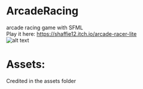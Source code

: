 # ArcadeRacing
arcade racing game with SFML     
Play it here: https://shaffie12.itch.io/arcade-racer-lite  
![alt text](https://img.itch.zone/aW1hZ2UvMTg2MjY5Mi8xMTI5MDMxNS5qcGc=/original/F6rRb3.jpg)

# Assets:
Credited in the assets folder
